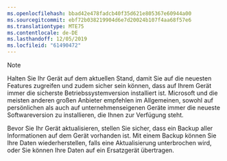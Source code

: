 ```yaml
---
ms.openlocfilehash: bbad42e478fadcb40f35d621e805367e60944a00
ms.sourcegitcommit: ebf72b038219904d6e7d20024b107f4aa68f57e6
ms.translationtype: MTE75
ms.contentlocale: de-DE
ms.lasthandoff: 12/05/2019
ms.locfileid: "61490472"
---
```

  > [!NOTE]
  > Halten Sie Ihr Gerät auf dem aktuellen Stand, damit Sie auf die neuesten Features zugreifen und zudem sicher sein können, dass auf Ihrem Gerät immer die sicherste Betriebssystemversion installiert ist. Microsoft und die meisten anderen großen Anbieter empfehlen im Allgemeinen, sowohl auf persönlichen als auch auf unternehmenseigenen Geräte immer die neueste Softwareversion zu installieren, die Ihnen zur Verfügung steht.

Bevor Sie Ihr Gerät aktualisieren, stellen Sie sicher, dass ein Backup aller Informationen auf dem Gerät vorhanden ist. Mit einem Backup können Sie Ihre Daten wiederherstellen, falls eine Aktualisierung unterbrochen wird, oder Sie können Ihre Daten auf ein Ersatzgerät übertragen. 

